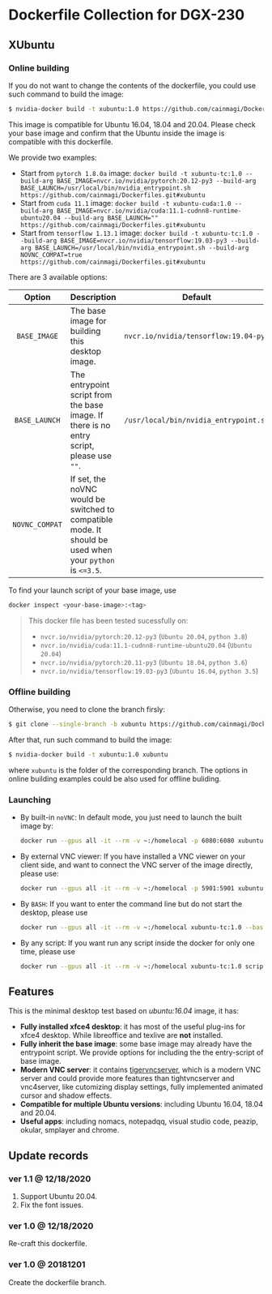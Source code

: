 # Dockerfile Collection for DGX-230

## XUbuntu

### Online building

If you do not want to change the contents of the dockerfile, you could use such command to build the image:

```Bash
$ nvidia-docker build -t xubuntu:1.0 https://github.com/cainmagi/Dockerfiles.git#xubuntu
```

This image is compatible for Ubuntu 16.04, 18.04 and 20.04. Please check your base image and confirm that the Ubuntu inside the image is compatible with this dockerfile.

We provide two examples:

* Start from `pytorch 1.8.0a` image: `docker build -t xubuntu-tc:1.0 --build-arg BASE_IMAGE=nvcr.io/nvidia/pytorch:20.12-py3 --build-arg BASE_LAUNCH=/usr/local/bin/nvidia_entrypoint.sh https://github.com/cainmagi/Dockerfiles.git#xubuntu`
* Start from `cuda 11.1` image: `docker build -t xubuntu-cuda:1.0 --build-arg BASE_IMAGE=nvcr.io/nvidia/cuda:11.1-cudnn8-runtime-ubuntu20.04 --build-arg BASE_LAUNCH="" https://github.com/cainmagi/Dockerfiles.git#xubuntu`
* Start from `tensorflow 1.13.1` image: `docker build -t xubuntu-tc:1.0 --build-arg BASE_IMAGE=nvcr.io/nvidia/tensorflow:19.03-py3 --build-arg BASE_LAUNCH=/usr/local/bin/nvidia_entrypoint.sh --build-arg NOVNC_COMPAT=true https://github.com/cainmagi/Dockerfiles.git#xubuntu`

There are 3 available options:

| Option | Description | Default |
| :-----: | ----- | ----- |
| `BASE_IMAGE` | The base image for building this desktop image. | `nvcr.io/nvidia/tensorflow:19.04-py3` |
| `BASE_LAUNCH` | The entrypoint script from the base image. If there is no entry script, please use `""`. | `/usr/local/bin/nvidia_entrypoint.sh` |
| `NOVNC_COMPAT` | If set, the noVNC would be switched to compatible mode. It should be used when your `python` is `<=3.5`. | ` ` |

To find your launch script of your base image, use

```bash
docker inspect <your-base-image>:<tag>
```

> This docker file has been tested sucessfully on:
>
> * `nvcr.io/nvidia/pytorch:20.12-py3` (`Ubuntu 20.04`, `python 3.8`)
> * `nvcr.io/nvidia/cuda:11.1-cudnn8-runtime-ubuntu20.04` (`Ubuntu 20.04`)
> * `nvcr.io/nvidia/pytorch:20.11-py3` (`Ubuntu 18.04`, `python 3.6`)
> * `nvcr.io/nvidia/tensorflow:19.03-py3` (`Ubuntu 16.04`, `python 3.5`)

### Offline building

Otherwise, you need to clone the branch firsly:

```Bash
$ git clone --single-branch -b xubuntu https://github.com/cainmagi/Dockerfiles.git xubuntu
```

After that, run such command to build the image:

```Bash
$ nvidia-docker build -t xubuntu:1.0 xubuntu
```

where `xubuntu` is the folder of the corresponding branch. The options in online building examples could be also used for offline buliding.

### Launching

* By built-in `noVNC`: In default mode, you just need to launch the built image by:

    ```bash
    docker run --gpus all -it --rm -v ~:/homelocal -p 6080:6080 xubuntu:1.0
    ```

* By external VNC viewer: If you have installed a VNC viewer on your client side, and want to connect the VNC server of the image directly, please use:

    ```bash
    docker run --gpus all -it --rm -v ~:/homelocal -p 5901:5901 xubuntu:1.0
    ```

* By `BASH`: If you want to enter the command line but do not start the desktop, please use

    ```bash
    docker run --gpus all -it --rm -v ~:/homelocal xubuntu-tc:1.0 --bash
    ```

* By any script: If you want run any script inside the docker for only one time, please use

    ```bash
    docker run --gpus all -it --rm -v ~:/homelocal xubuntu-tc:1.0 script=<the-path-to-your-script>
    ```

## Features

This is the minimal desktop test based on *ubuntu:16.04* image, it has:

* **Fully installed xfce4 desktop**: it has most of the useful plug-ins for xfce4 desktop. While libreoffice and texlive are **not** installed.
* **Fully inherit the base image**: some base image may already have the entrypoint script. We provide options for including the the entry-script of base image.
* **Modern VNC server**: it contains [tigervncserver][tigervnc], which is a modern VNC server and could provide more features than tightvncserver and vnc4server, like cutomizing display settings, fully implemented animated cursor and shadow effects.
* **Compatible for multiple Ubuntu versions**: including Ubuntu 16.04, 18.04 and 20.04.
* **Useful apps**: including nomacs, notepadqq, visual studio code, peazip, okular, smplayer and chrome.

## Update records

### ver 1.1 @ 12/18/2020

1. Support Ubuntu 20.04.
2. Fix the font issues.

### ver 1.0 @ 12/18/2020

Re-craft this dockerfile.

### ver 1.0 @ 20181201

Create the dockerfile branch.

[tigervnc]:https://github.com/TigerVNC/tigervnc "TigerVNC"